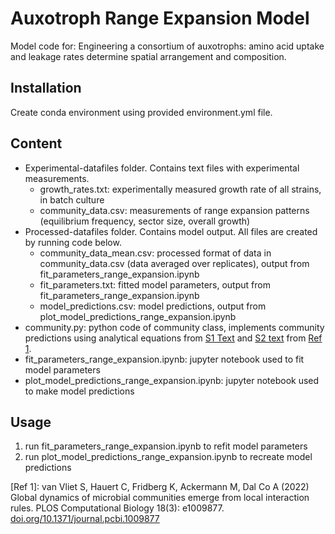 # Auxotroph Range Expansion Model

Model code for: Engineering a consortium of auxotrophs: amino acid uptake and leakage rates determine spatial arrangement and composition.

## Installation

Create conda environment using provided environment.yml file.

## Content

- Experimental-datafiles folder. Contains text files with experimental measurements.
  - growth_rates.txt: experimentally measured growth rate of all strains, in batch culture
  - community_data.csv: measurements of range expansion patterns (equilibrium frequency, sector size, overall growth)
- Processed-datafiles folder. Contains model output. All files are created by running code below.
  - community_data_mean.csv: processed format of data in community_data.csv (data averaged over replicates), output from fit_parameters_range_expansion.ipynb
  - fit_parameters.txt: fitted model parameters, output from fit_parameters_range_expansion.ipynb
  - model_predictions.csv: model predictions, output from plot_model_predictions_range_expansion.ipynb
- community.py: python code of community class, implements community predictions using analytical equations from [S1 Text](https://doi.org/10.1371/journal.pcbi.1009877.s001) and [S2 text](https://doi.org/10.1371/journal.pcbi.1009877.s002) from [Ref 1](https://doi.org/10.1371/journal.pcbi.1009877).
- fit_parameters_range_expansion.ipynb: jupyter notebook used to fit model parameters
- plot_model_predictions_range_expansion.ipynb: jupyter notebook used to make model predictions

## Usage

1. run fit_parameters_range_expansion.ipynb to refit model parameters
2. run plot_model_predictions_range_expansion.ipynb to recreate model predictions

[Ref 1]: van Vliet S, Hauert C, Fridberg K, Ackermann M, Dal Co A (2022) Global dynamics of microbial communities emerge from local interaction rules. PLOS Computational Biology 18(3): e1009877. [doi.org/10.1371/journal.pcbi.1009877](https://doi.org/10.1371/journal.pcbi.1009877)
